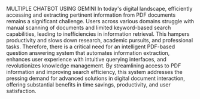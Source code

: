 MULTIPLE CHATBOT USING GEMINI
In today's digital landscape, efficiently accessing and extracting pertinent information from PDF documents remains a significant challenge. Users across various domains struggle with manual scanning of documents and limited keyword-based search capabilities, leading to inefficiencies in information retrieval. This hampers productivity and slows down research, academic pursuits, and professional tasks. Therefore, there is a critical need for an intelligent PDF-based question answering system that automates information extraction, enhances user experience with intuitive querying interfaces, and revolutionizes knowledge management. By streamlining access to PDF information and improving search efficiency, this system addresses the pressing demand for advanced solutions in digital document interaction, offering substantial benefits in time savings, productivity, and user satisfaction.

